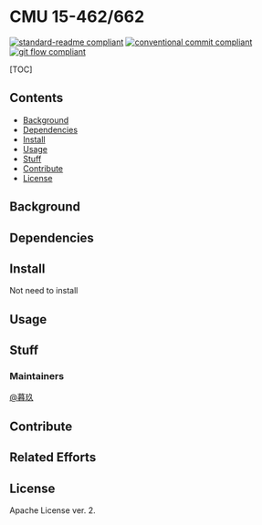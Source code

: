 # CMU 15-462/662

[![standard-readme compliant](https://img.shields.io/badge/readme%20style-standard-brightgreen.svg?style=flat-square)](https://github.com/RichardLitt/standard-readme)
[![conventional commit compliant](https://img.shields.io/badge/git%20commit-conventional%20commit-brightgreen.svg?style=flat-square)](https://www.conventionalcommits.org/en/v1.0.0/#specification)
[![git flow compliant](https://img.shields.io/badge/branch-git%20flow-brightgreen.svg?style=flat-square)](../../README.branches.md)

[TOC]

## Contents

- [Background](#background)
- [Dependencies](#dependencies)
- [Install](#install)
- [Usage](#usage)
- [Stuff](#stuff)
- [Contribute](#contribute)
- [License](#license)

## Background

## Dependencies

## Install

Not need to install

## Usage

## Stuff

### Maintainers

[@暮玖](https://github.com/mujiu555)

## Contribute

## Related Efforts

## License

Apache License ver. 2.
